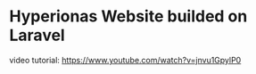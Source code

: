 # Hyperionas Website builded on Laravel

video tutorial: https://www.youtube.com/watch?v=jnvu1GpylP0
